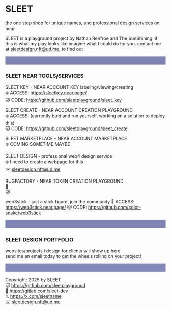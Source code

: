 # SLEET
the one stop shop for unique names, and professional design services on near

SLEET is a playground project by Nathan Renfroe and The SunShining.
if this is what my play looks like imagine what I could do for you.
contact me at sleetdesign.nft@ud.me, to find out


![](../src/sleet_banner_100px_7d84b2.svg)
### SLEET NEAR TOOLS/SERVICES

SLEET KEY - NEAR ACCOUNT KEY labeling/viewing/creating
<br/>
❄️ ACCESS: https://sleetkey.near.page/
<br/>
🐱 CODE: https://github.com/sleetplayground/sleet_key

SLEET CREATE - NEAR ACCOUNT CREATION PLAYGROUND
<br/>
❄️ ACCESS: (currently buid and run yourself, working on a solution to deploy this)
<br/>
🐱 CODE: https://github.com/sleetplayground/sleet_create

SLEET MARKETPLACE - NEAR ACCOUNT MARKETPLACE
<br/>
❄️ COMING SOMETIME MAYBE

SLEET DESIGN - professional web4 design service
<br/>
❄️ I need to create a webpage for this
<br/>
✉️  sleetdesign.nft@ud.me


RUGFACTORY - NEAR TOKEN CREATION PLAYGROUND
<br/>
🏉
<br/>
🐱

web3stick - just a stick figure, join the community
🔗 ACCESS: https://web3stick.near.page/
🐱 CODE: https://github.com/color-snake/web3stick




![](../src/sleet_banner_100px_7d84b2.svg)
### SLEET DESIGN PORTFOLIO

websites/projects i design for clients will show up here
<br/>
send me an email today to get the wheels rolling on your project!


![](../src/sleet_banner_100px_8089b7.svg)

Copyright: 2025 by SLEET
<br/>
🐱 https://github.com/sleetplayground
<br/>
🦊 https://gitlab.com/sleet-dev
<br/>
𝕏 https://x.com/sleetname
<br/>
✉️ sleetdesign.nft@ud.me